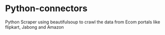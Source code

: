 # Python-connectors
Python Scraper using beautifulsoup to crawl the data from Ecom portals like flipkart, Jabong and Amazon
